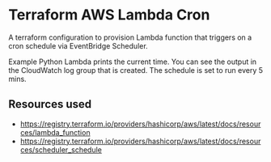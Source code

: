 # Terraform AWS Lambda Cron
A terraform configuration to provision Lambda function that triggers on a cron schedule via EventBridge Scheduler.

Example Python Lambda prints the current time. You can see the output in the CloudWatch log group that is created. The schedule is set to run every 5 mins.

## Resources used
 - https://registry.terraform.io/providers/hashicorp/aws/latest/docs/resources/lambda_function
 - https://registry.terraform.io/providers/hashicorp/aws/latest/docs/resources/scheduler_schedule